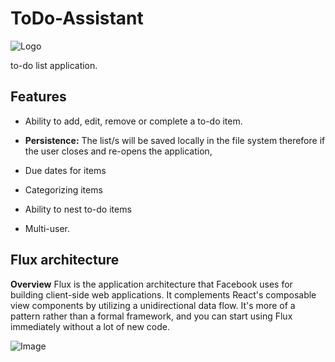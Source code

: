 # ToDo-Assistant
![Logo](https://github.com/mannycolon/toDo-Assistant/blob/master/app/img/logo.png "ToDo-Assistant")

to-do list application.

Features
---
- Ability to add, edit, remove or complete a to-do item.

- **Persistence:**  The list/s will be saved locally in the file system therefore if the user closes and re-opens the application,

- Due dates for items

- Categorizing items

- Ability to nest to-do items

- Multi-user.

Flux architecture
---
**Overview**
Flux is the application architecture that Facebook uses for building client-side web applications. It complements React's composable view components by utilizing a unidirectional data flow. It's more of a pattern rather than a formal framework, and you can start using Flux immediately without a lot of new code.

![Image](https://github.com/mannycolon/toDo-Assistant/blob/master/app/img/flux-diagram-white-background.png "Flux architecture")

